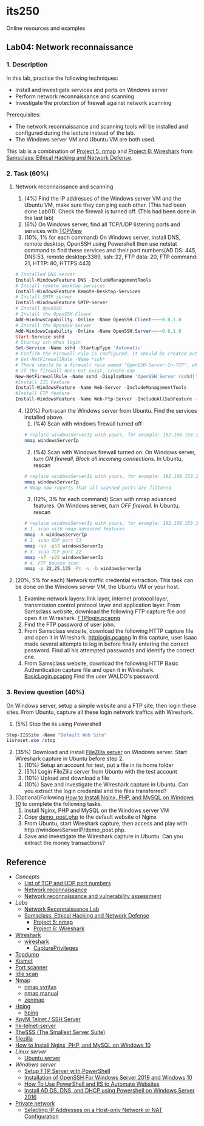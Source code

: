 # its250
Online resources and examples

## Lab04: Network reconnaissance

### 1. Description

In this lab, practice the following techniques:

* Install and investigate services and ports on Windows server
* Perform network reconnaissance and scanning
* Investigate the protection of firewall against network scanning

Prerequisites: 

* The network reconnaissance and scanning tools will be installed and configured during the lecture instead of the lab.
* The Windows server VM and Ubuntu VM are both used.

This lab is a combination of [Project 5: nmap](https://samsclass.info/123/proj10/123p5nmap.htm) and [Project 6: Wireshark](https://samsclass.info/123/proj14/123p6wire.htm) from [Samsclass: Ethical Hacking and Network Defense](https://samsclass.info/123/123_F18.shtml).

### 2. Task (60%)

1. Network reconnaissance and scanning
   1. (4%) Find the IP addresses of the Windows server VM and the Ubuntu VM, make sure they can ping each other. (This had been done Lab01). Check the firewall is turned off. (This had been done in the last lab)
   2. (6%) On Windows server, find all TCP/UDP listening ports and services with [TCPView](https://docs.microsoft.com/en-us/sysinternals/downloads/tcpview)
   3. (10%, 1% for each command) On Windows server, install DNS, remote desktop, OpenSSH using Powershell then use netstat command to find these services and their port numbers(AD DS: 445, DNS:53, remote desktop:3389, ssh: 22, FTP data: 20, FTP command: 21, HTTP: 80, HTTPS:443)

   ```powershell
   # Installed DNS server
   Install-WindowsFeature DNS -IncludeManagementTools
   # Install remote desktop services
   Install-WindowsFeature Remote-Desktop-Services
   # Install SMTP server
   Install-WindowsFeature SMTP-Server
   # Install OpenSSH
   # Install the OpenSSH Client
   Add-WindowsCapability -Online -Name OpenSSH.Client~~~~0.0.1.0
   # Install the OpenSSH Server
   Add-WindowsCapability -Online -Name OpenSSH.Server~~~~0.0.1.0
   Start-Service sshd
   # Startup ssh when login
   Set-Service -Name sshd -StartupType 'Automatic'
   # Confirm the Firewall rule is configured. It should be created automatically by setup.
   # Get-NetFirewallRule -Name *ssh*
   # There should be a firewall rule named "OpenSSH-Server-In-TCP", which should be enabled
   # If the firewall does not exist, create one
   New-NetFirewallRule -Name sshd -DisplayName 'OpenSSH Server (sshd)' -Enabled True -Direction Inbound -Protocol TCP -Action Allow -LocalPort 22
   #Install IIS Feature
   Install-WindowsFeature -Name Web-Server -IncludeManagementTools
   #Install FTP feature
   Install-WindowsFeature -Name Web-Ftp-Server -IncludeAllSubFeature -IncludeManagementTools -Verbose
   ```

   4. (20%) Port-scan the Windows server from Ubuntu. Find the services installed above.
      1. (%4) Scan with windows firewall turned off
      ```bash
      # replace windowsServerIp with yours, for example: 192.168.153.130
      nmap windowsServerIp
      ```
      2. (%4) Scan with Windows firewall turned on. On Windows server, *turn ON firewall, Block all incoming connections*. In Ubuntu, rescan
      ```bash
      # replace windowsServerIp with yours, for example: 192.168.153.130
      nmap windowsServerIp
      # Nmap now reports that all scanned ports are filtered
      ```
      3. (12%, 3% for each command) Scan with nmap advanced features. On Windows server, *turn OFF firewall*. In Ubuntu, rescan
      ```bash
      # replace windowsServerIp with yours, for example: 192.168.153.130
      # 1. scan with nmap advanced features
      nmap -A windowsServerIp
      # 2. scan UDP port 53
      nmap -sU -p53 windowsServerIp
      # 3. scan TCP port 22
      nmap -sT -p22 windowsServerIp
      # 4. FTP bounce scan
      nmap -p 22,25,135 -Pn -v -b windowsServerIp
      ```

2. (20%, 5% for each) Network traffic credential extraction. This task can be done on the Windows server VM, the Ubuntu VM or your host.
   1. Examine network layers: link layer, internet protocol layer, transmission control protocol layer and application layer. From Samsclass website, download the following FTP capture file and open it in Wireshark.
   [FTPlogin.pcapng](https://samsclass.info/123/proj14/FTPlogin.pcapng)
   2. Find the FTP password of user john.
   3. From Samsclass website, download the following HTTP capture file and open it in Wireshark.
   [httplogin.pcapng](https://samsclass.info/123/proj14/httplogin.pcapng)
   In this capture, user Isaac made several attempts to log in before finally entering the correct password. Find all his attempted passwords and identify the correct one.
   4. From Samsclass website, download the following HTTP Basic Authentication capture file and open it in Wireshark.
   [BasicLogin.pcapng](https://samsclass.info/123/proj14/BasicLogin.pcapng)
   Find the user WALDO's password.

### 3. Review question (40%)
On Windows server, setup a simple website and a FTP site, then login these sites. From Ubuntu, capture all these login network traffics with Wireshark.
1. (5%) Stop the iis using Powershell
```powershell
Stop-IISSite -Name "Default Web Site"
iisreset.exe /stop
```
2. (35%) Download and install [FileZilla server](https://filezilla-project.org/) on Windows server. Start Wireshark capture in Ubuntu before step 2.
   1. (10%) Setup an account for test, put a file in its home folder
   2. (5%) Login FileZilla server from Ubuntu with the test account
   3. (10%) Upload and download a file
   4. (10%) Save and investigate the Wireshark capture in Ubuntu. Can you extract the login credential and the files transferred?
3. (Optional)Following [How to Install Nginx, PHP, and MySQL on Windows 10](https://codefaq.org/server/how-to-install-nginx-php-mysql-on-windows-10/) to complete the following tasks. 
   1. install Nginx, PHP and MySQL on the Windows server VM
   2. Copy [demo_post.php](./code/demo_post.php) to the default website of Nginx
   3. From Ubuntu, start Wireshark capture, then access and play with http://windowsServerIP/demo_post.php.
   4. Save and investigate the Wireshark capture in Ubuntu. Can you extract the money transactions?

## Reference
* *Concepts*
  * [List of TCP and UDP port numbers](https://en.wikipedia.org/wiki/List_of_TCP_and_UDP_port_numbers)
  * [Network reconnaissance](https://en.citizendium.org/wiki/Network_reconnaissance)
  * [Network reconnaissance and vulnerability assessment](https://witestlab.poly.edu/blog/network-reconnaissance-and-vulnerability-assessment/)
* *Labs*
  * [Network Reconnaissance Lab](https://www.usna.edu/Users/cs/wcbrown/courses/si110AY13S/lec/l33/lec.html)
  * [Samsclass: Ethical Hacking and Network Defense](https://samsclass.info/123/123_F18.shtml)
    * [Project 5: nmap](https://samsclass.info/123/proj10/123p5nmap.htm)
    * [Project 6: Wireshark](https://samsclass.info/123/proj14/123p6wire.htm)
* [Wireshark](https://en.wikipedia.org/wiki/Wireshark)
  * [wireshark](https://www.wireshark.org/)
    * [CapturePrivileges](https://wiki.wireshark.org/CaptureSetup/CapturePrivileges)
* [Tcpdump](https://en.wikipedia.org/wiki/Tcpdump)
* [Kismet](https://en.wikipedia.org/wiki/Kismet_(software))
* [Port scanner](https://en.wikipedia.org/wiki/Port_scanner)
* [Idle scan](https://en.wikipedia.org/wiki/Idle_scan)
* [Nmap](https://en.wikipedia.org/wiki/Nmap)
  * [nmap syntax](https://svn.nmap.org/nmap/docs/nmap.usage.txt)
  * [nmap manual](https://nmap.org/book/man.html)
  * [zenmap](https://nmap.org/zenmap/)
* [Hping](https://en.wikipedia.org/wiki/Hping)
  * [hping](http://www.hping.org/)
* [KpyM Telnet / SSH Server](http://www.kpym.com/2/kpym/download.htm)
* [hk-telnet-server](https://sourceforge.net/projects/hk-telnet-server/)
* [TheSSS (The Smallest Server Suite)](https://sourceforge.net/projects/thesss/)
* [filezilla](https://filezilla-project.org/)
* [How to Install Nginx, PHP, and MySQL on Windows 10](https://codefaq.org/server/how-to-install-nginx-php-mysql-on-windows-10/)
* *Linux server*
  * [Ubuntu server](https://ubuntu.com/server/docs)
* *Windows server*
  * [Setup FTP Server with PowerShell](https://ridicurious.com/2020/07/02/setup-ftp-server-with-powershell/)
  * [Installation of OpenSSH For Windows Server 2019 and Windows 10](https://docs.microsoft.com/en-us/windows-server/administration/openssh/openssh_install_firstuse)
  * [How To Use PowerShell and IIS to Automate Websites](https://adamtheautomator.com/powershell-iis/)
  * [Install AD DS, DNS, and DHCP using Powershell on Windows Server 2016](https://medium.com/@eeubanks/install-ad-ds-dns-and-dhcp-using-powershell-on-windows-server-2016-ac331e5988a7)
* [Private network](https://en.wikipedia.org/wiki/Private_network)
  * [Selecting IP Addresses on a Host-only Network or NAT Configuration](https://www.vmware.com/support/ws55/doc/ws_net_advanced_ipaddress.html)
